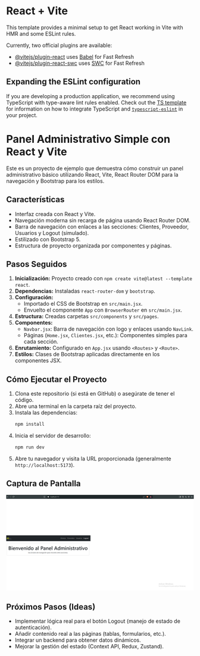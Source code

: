 # React + Vite

This template provides a minimal setup to get React working in Vite with HMR and some ESLint rules.

Currently, two official plugins are available:

- [@vitejs/plugin-react](https://github.com/vitejs/vite-plugin-react/blob/main/packages/plugin-react) uses [Babel](https://babeljs.io/) for Fast Refresh
- [@vitejs/plugin-react-swc](https://github.com/vitejs/vite-plugin-react/blob/main/packages/plugin-react-swc) uses [SWC](https://swc.rs/) for Fast Refresh

## Expanding the ESLint configuration

If you are developing a production application, we recommend using TypeScript with type-aware lint rules enabled. Check out the [TS template](https://github.com/vitejs/vite/tree/main/packages/create-vite/template-react-ts) for information on how to integrate TypeScript and [`typescript-eslint`](https://typescript-eslint.io) in your project.



# Panel Administrativo Simple con React y Vite

Este es un proyecto de ejemplo que demuestra cómo construir un panel administrativo básico utilizando React, Vite, React Router DOM para la navegación y Bootstrap para los estilos.

## Características

*   Interfaz creada con React y Vite.
*   Navegación moderna sin recarga de página usando React Router DOM.
*   Barra de navegación con enlaces a las secciones: Clientes, Proveedor, Usuarios y Logout (simulado).
*   Estilizado con Bootstrap 5.
*   Estructura de proyecto organizada por componentes y páginas.

## Pasos Seguidos

1.  **Inicialización:** Proyecto creado con `npm create vite@latest --template react`.
2.  **Dependencias:** Instaladas `react-router-dom` y `bootstrap`.
3.  **Configuración:**
    *   Importado el CSS de Bootstrap en `src/main.jsx`.
    *   Envuelto el componente `App` con `BrowserRouter` en `src/main.jsx`.
4.  **Estructura:** Creadas carpetas `src/components` y `src/pages`.
5.  **Componentes:**
    *   `Navbar.jsx`: Barra de navegación con logo y enlaces usando `NavLink`.
    *   Páginas (`Home.jsx`, `Clientes.jsx`, etc.): Componentes simples para cada sección.
6.  **Enrutamiento:** Configurado en `App.jsx` usando `<Routes>` y `<Route>`.
7.  **Estilos:** Clases de Bootstrap aplicadas directamente en los componentes JSX.

## Cómo Ejecutar el Proyecto

1.  Clona este repositorio (si está en GitHub) o asegúrate de tener el código.
2.  Abre una terminal en la carpeta raíz del proyecto.
3.  Instala las dependencias:
    ```bash
    npm install
    ```
4.  Inicia el servidor de desarrollo:
    ```bash
    npm run dev
    ```
5.  Abre tu navegador y visita la URL proporcionada (generalmente `http://localhost:5173`).

## Captura de Pantalla

![alt text](image-2.png)


## Próximos Pasos (Ideas)

*   Implementar lógica real para el botón Logout (manejo de estado de autenticación).
*   Añadir contenido real a las páginas (tablas, formularios, etc.).
*   Integrar un backend para obtener datos dinámicos.
*   Mejorar la gestión del estado (Context API, Redux, Zustand).
